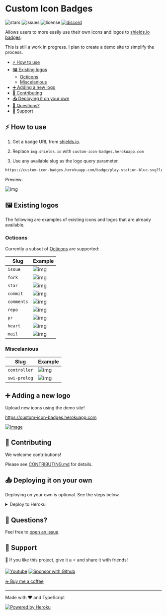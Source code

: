 # Custom Icon Badges

![stars](https://custom-icon-badges.herokuapp.com/github/stars/DenverCoder1/custom-icon-badges?logo=star "stars")
![issues](https://custom-icon-badges.herokuapp.com/github/issues-raw/DenverCoder1/custom-icon-badges?logo=issue "issues")
![license](https://custom-icon-badges.herokuapp.com/github/license/denvercoder1/custom-icon-badges?logo=repo "license MIT")
[![discord](https://img.shields.io/discord/819650821314052106?color=7289DA&logo=discord&logoColor=white)](https://discord.gg/fPrdqh3Zfu "Dev Pro Tips Discussion & Support Server")

Allows users to more easily use their own icons and logos to [shields.io badges](https://github.com/badges/shields).

This is still a work in progress. I plan to create a demo site to simplify the process.

- [⚡ How to use](#-how-to-use)
- [🖼️ Existing logos](#️-existing-logos)
  - [Octicons](#octicons)
  - [Miscelanious](#miscelanious)
- [➕ Adding a new logo](#-adding-a-new-logo)
- [🤗 Contributing](#-contributing)
- [📤 Deploying it on your own](#-deploying-it-on-your-own)
- [💬 Questions?](#-questions)
- [🤩 Support](#-support)

## ⚡ How to use

1. Get a badge URL from [shields.io](https://shields.io/).

2. Replace `img.shields.io` with `custom-icon-badges.herokuapp.com`

3. Use any available slug as the logo query parameter.

```md
https://custom-icon-badges.herokuapp.com/badge/play-station-blue.svg?logo=controller
```

Preview:

![img](https://user-images.githubusercontent.com/20955511/126047615-7f47d37f-30af-4feb-b29c-9498422d9c93.png)

## 🖼️ Existing logos

The following are examples of existing icons and logos that are already available.

### Octicons

Currently a subset of [Octicons](https://primer.style/octicons/) are supported:

| Slug       | Example                                                                                  |
| ---------- | ---------------------------------------------------------------------------------------- |
| `issue`    | ![img](https://custom-icon-badges.herokuapp.com/badge/Issue-red.svg?logo=issue)          |
| `fork`     | ![img](https://custom-icon-badges.herokuapp.com/badge/Fork-orange.svg?logo=fork)         |
| `star`     | ![img](https://custom-icon-badges.herokuapp.com/badge/Star-yellow.svg?logo=star)         |
| `commit`   | ![img](https://custom-icon-badges.herokuapp.com/badge/Commit-green.svg?logo=commit)      |
| `comments` | ![img](https://custom-icon-badges.herokuapp.com/badge/Comments-teal.svg?logo=comments)   |
| `repo`     | ![img](https://custom-icon-badges.herokuapp.com/badge/Repo-blue.svg?logo=repo)           |
| `pr`       | ![img](https://custom-icon-badges.herokuapp.com/badge/Pull%20Request-purple.svg?logo=pr) |
| `heart`    | ![img](https://custom-icon-badges.herokuapp.com/badge/Heart-D15E9B.svg?logo=heart)       |
| `mail`     | ![img](https://custom-icon-badges.herokuapp.com/badge/Mail-E61B23.svg?logo=mail)         |

### Miscelanious

| Slug         | Example                                                                                    |
| ------------ | ------------------------------------------------------------------------------------------ |
| `controller` | ![img](https://custom-icon-badges.herokuapp.com/badge/Controller-blue.svg?logo=controller) |
| `swi-prolog` | ![img](https://custom-icon-badges.herokuapp.com/badge/Prolog-E61B23.svg?logo=swi-prolog)   |


## ➕ Adding a new logo

Upload new icons using the demo site!

<https://custom-icon-badges.herokuapp.com>

[![image](https://user-images.githubusercontent.com/20955511/128404656-30af9c39-39a4-4ac8-a4b0-2a077806a94c.png)](https://custom-icon-badges.herokuapp.com)

## 🤗 Contributing

We welcome contributions!

Please see [CONTRIBUTING.md](CONTRIBUTING.md) for details.

## 📤 Deploying it on your own

Deploying on your own is optional. See the steps below.

<details>
  <summary>Deploy to Heroku</summary>

  1. Sign in to **Heroku** or create a new account at <https://heroku.com>
  2. Click the Deploy button below

  <p align="center">
    <a href="https://heroku.com/deploy?template=https://github.com/DenverCoder1/custom-icon-badges/tree/main">
      <img src="https://www.herokucdn.com/deploy/button.svg" title="Deploy to Heroku" alt="Deploy"/></a>
  </p>

  3. Add the url of a Mongo database as the `DB_URL` config var. The database should have a collection called `icons`. See [getting started](https://docs.atlas.mongodb.com/getting-started/) for more info on setting up a free Mongo Atlas database.

![image](https://user-images.githubusercontent.com/20955511/126066250-108fc119-4bc3-4ba0-9b07-0c7402c5790e.png)

  4. Click **"Deploy App"** at the end of the form
  5. Once the app is deployed, you can use `<your-app-name>.herokuapp.com` in place of `custom-icon-badges.herokuapp.com`
	
</details>

## 💬 Questions?

Feel free to [open an issue](http://github.com/DenverCoder1/custom-icon-badges/issues/new).

## 🤩 Support

💙 If you like this project, give it a ⭐ and share it with friends!

<p align="left">
  <a href="https://www.youtube.com/channel/UCipSxT7a3rn81vGLw9lqRkg?sub_confirmation=1"><img alt="Youtube" title="Youtube" src="https://img.shields.io/badge/-Subscribe-red?style=for-the-badge&logo=youtube&logoColor=white"/></a>
  <a href="https://github.com/sponsors/DenverCoder1"><img alt="Sponsor with Github" title="Sponsor with Github" src="https://img.shields.io/badge/-Sponsor-ea4aaa?style=for-the-badge&logo=github&logoColor=white"/></a>
</p>

[☕ Buy me a coffee](https://ko-fi.com/jlawrence)

---

Made with ❤️ and TypeScript

<a href="https://heroku.com/"><img alt="Powered by Heroku" title="Powered by Heroku" src="https://img.shields.io/badge/-Powered%20by%20Heroku-6567a5?style=for-the-badge&logo=heroku&logoColor=white"/></a>